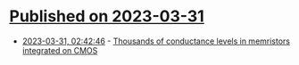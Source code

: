 # [Published on 2023-03-31](index.md)

* [2023-03-31, 02:42:46](https://lobste.rs/s/y3gkdf/thousands_conductance_levels) - [Thousands of conductance levels in memristors integrated on CMOS](https://rdcu.be/c8GWo)
